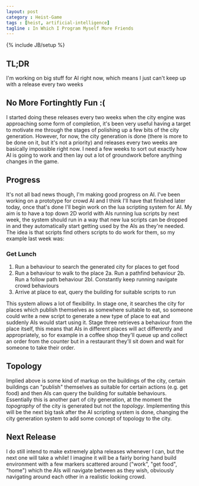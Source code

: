 ```yaml
---
layout: post
category : Heist-Game
tags : [heist, artificial-intelligence]
tagline : In Which I Program Myself More Friends
---
```

{% include JB/setup %}


## TL;DR

I'm working on big stuff for AI right now, which means I just can't keep up with a release every two weeks

## No More Fortinghtly Fun :(

I started doing these releases every two weeks when the city engine was approaching some form of completion, it's been very useful having a target to motivate me through the stages of polishing up a few bits of the city generation. However, for now, the city generation is done (there is more to be done on it, but it's not a priority) and releases every two weeks are basically impossible right now. I need a few weeks to sort out exactly how AI is going to work and then lay out a lot of groundwork before anything changes in the game.

## Progress

It's not all bad news though, I'm making good progress on AI. I've been working on a prototype for crowd AI and I think I'll have that finished later today, once that's done I'll begin work on the lua scripting system for AI. My aim is to have a top down 2D world with AIs running lua scripts by next week, the system should run in a way that new lua scripts can be dropped in and they automatically start getting used by the AIs as they're needed. The idea is that scripts find others scripts to do work for them, so my example last week was:

### Get Lunch
1. Run a behaviour to search the generated city for places to get food
2. Run a behaviour to walk to the place
  2a. Run a pathfind behaviour
  2b. Run a follow path behaviour
    2bI. Constantly keep running navigate crowd behaviours
3. Arrive at place to eat, query the building for suitable scripts to run

This system allows a lot of flexibility. In stage one, it searches the city for places which publish themselves as somewhere suitable to eat, so someone could write a new script to generate a new type of place to eat and suddenly AIs would start using it. Stage three retrieves a behaviour from the place itself, this means that AIs in different places will act differently and appropriately, so for example in a coffee shop they'll queue up and collect an order from the counter but in a restaurant they'll sit down and wait for someone to take their order.

## Topology

Implied above is some kind of markup on the buildings of the city, certain buildings can "publish" themselves as suitable for certain actions (e.g. get food) and then AIs can query the building for suitable behaviours. Essentially this is another part of city generation, at the moment the _topography_ of the city is generated but not the _topology_. Implementing this will be the next big task after the AI scripting system is done, changing the city generation system to add some concept of topology to the city.

## Next Release

I do still intend to make extremely alpha releases whenever I can, but the next one will take a while! I imagine it will be a fairly boring hand build environment with a few markers scattered around ("work", "get food", "home") which the AIs will navigate between as they wish, obviously navigating around each other in a realistic looking crowd.